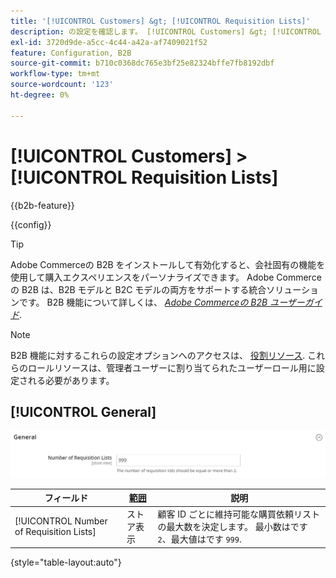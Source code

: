 ```yaml
---
title: '[!UICONTROL Customers] &gt; [!UICONTROL Requisition Lists]'
description: の設定を確認します。 [!UICONTROL Customers] &gt; [!UICONTROL Requisition Lists] コマース管理者のページ。
exl-id: 3720d9de-a5cc-4c44-a42a-af7409021f52
feature: Configuration, B2B
source-git-commit: b710c0368dc765e3bf25e82324bffe7fb8192dbf
workflow-type: tm+mt
source-wordcount: '123'
ht-degree: 0%

---
```


# [!UICONTROL Customers] > [!UICONTROL Requisition Lists]

{{b2b-feature}}

{{config}}

>[!TIP]
>
>Adobe Commerceの B2B をインストールして有効化すると、会社固有の機能を使用して購入エクスペリエンスをパーソナライズできます。 Adobe Commerceの B2B は、B2B モデルと B2C モデルの両方をサポートする統合ソリューションです。 B2B 機能について詳しくは、 [_Adobe Commerceの B2B ユーザーガイド_](https://experienceleague.adobe.com/docs/commerce-admin/b2b/introduction.html).

>[!NOTE]
>
>B2B 機能に対するこれらの設定オプションへのアクセスは、 [役割リソース](../../systems/permissions-user-roles.md#role-resources). これらのロールリソースは、管理者ユーザーに割り当てられたユーザーロール用に設定される必要があります。

## [!UICONTROL General]

![一般](./assets/requisition-lists-general.png)<!-- zoom -->

<!-- General](https://docs.magento.com/user-guide/stores/b2b-configure-requisition-lists.html) -->

| フィールド | [範囲](../../getting-started/websites-stores-views.md#scope-settings) | 説明 |
|--- |--- |--- |
| [!UICONTROL Number of Requisition Lists] | ストア表示 | 顧客 ID ごとに維持可能な購買依頼リストの最大数を決定します。 最小数はです `2`、最大値はです `999`. |

{style="table-layout:auto"}

